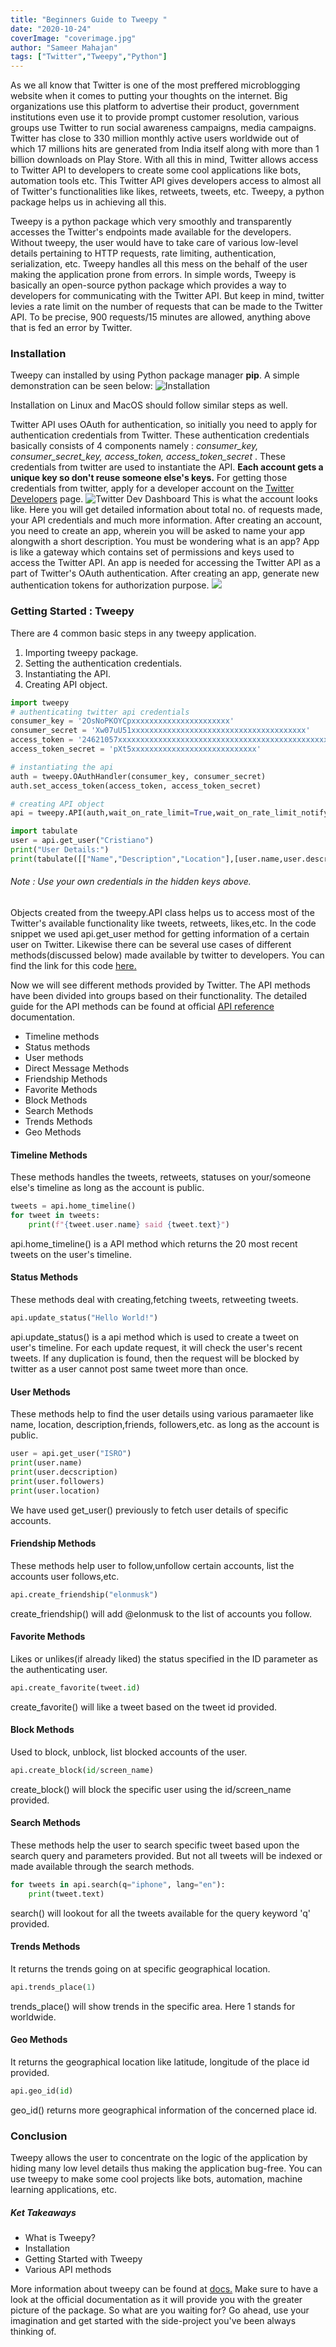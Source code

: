 ```yaml
---
title: "Beginners Guide to Tweepy "
date: "2020-10-24"
coverImage: "coverimage.jpg"
author: "Sameer Mahajan"
tags: ["Twitter","Tweepy","Python"]
---
```


As we all know that Twitter is one of the most preffered microblogging website when it comes to putting your thoughts on the internet. Big organizations use this platform to advertise their product, government institutions even use it to provide prompt customer resolution, various groups use Twitter to run social awareness campaigns, media campaigns. Twitter has close to 330 million monthly active users worldwide out of which 17 millions hits are generated from India itself along with more than 1 billion downloads on Play Store. With all this in mind, Twitter allows access to Twitter API to developers to create some cool applications like bots, automation tools etc. This Twitter API gives developers access to almost all of Twitter's functionalities like likes, retweets, tweets, etc. Tweepy, a python package helps us in achieving all this.

Tweepy is a python package which very smoothly and transparently accesses the Twitter's endpoints made available for the developers. Without tweepy, the user would have to take care of various low-level details pertaining to HTTP requests, rate limiting, authentication, serialization, etc. Tweepy handles all this mess on the behalf of the user making the application prone from errors. 
In simple words, Tweepy is basically an open-source python package which provides a way to developers for communicating with the Twitter API. But keep in mind, twitter levies a rate limit on the number of requests that can be made to the Twitter API. To be precise, 900 requests/15 minutes are allowed, anything above that is fed an error by Twitter.

### Installation
Tweepy can installed by using Python package manager **pip**. A simple demonstration can be seen below:
![](installation.png "Installation")

Installation on Linux and MacOS should follow similar steps as well.


Twitter API uses OAuth for authentication, so initially you need to apply for authentication credentials from Twitter. These authentication credentials basically consists of 4 components namely : _consumer_key, consumer_secret_key, access_token, access_token_secret_ . These credentials from twitter are used to instantiate the API. **Each account gets a unique key so don't reuse someone else's keys.** 
For getting those credentials from twitter, apply for a developer account on the [Twitter Developers](https://developer.twitter.com/en) page.
![](twitterdev.png "Twitter Dev Dashboard")
This is what the account looks like. Here you will get detailed information about total no. of requests made, your API credentials and much more information. After creating an account, you need to create an app, wherein you will be asked to name your app alongwith a short description. You must be wondering what is an app? 
App is like a gateway which contains set of permissions and keys used to access the Twitter API. An app is needed for accessing the Twitter API as a part of Twitter's OAuth authentication. After creating an app, generate new authentication tokens for authorization purpose.
![](keys.png)

### Getting Started : Tweepy
There are 4 common basic steps in any tweepy application.
1. Importing tweepy package.
2. Setting the authentication credentials.
3. Instantiating the API.
4. Creating API object.
```python
import tweepy
# authenticating twitter api credentials
consumer_key = '2OsNoPKOYCpxxxxxxxxxxxxxxxxxxxxxx'
consumer_secret = 'Xw07uU51xxxxxxxxxxxxxxxxxxxxxxxxxxxxxxxxxxxxxxx'
access_token = '24621057xxxxxxxxxxxxxxxxxxxxxxxxxxxxxxxxxxxxxxxxxxxxxxxxx'
access_token_secret = 'pXt5xxxxxxxxxxxxxxxxxxxxxxxxxxxx'

# instantiating the api
auth = tweepy.OAuthHandler(consumer_key, consumer_secret)
auth.set_access_token(access_token, access_token_secret)

# creating API object
api = tweepy.API(auth,wait_on_rate_limit=True,wait_on_rate_limit_notify=True)

import tabulate
user = api.get_user("Cristiano")
print("User Details:")
print(tabulate([["Name","Description","Location"],[user.name,user.description,user.location]],headers="firstrow"))
```
###### _Note : Use your own credentials in the hidden keys above._ 
Objects created from the tweepy.API class helps us to access most of the Twitter's available functionality like tweets, retweets, likes,etc. In the code snippet we used api.get_user method for getting information of a certain user on Twitter. Likewise there can be several use cases of different methods(discussed below) made available by twitter to developers. You can find the link for this code [here.](https://colab.research.google.com/drive/1dN02ioXElOQPOktIzNBACCncyrI2eiBR?usp=sharing)

Now we will see different methods provided by Twitter. The API methods have been divided into groups based on their functionality. The detailed guide for the API methods can be found at official [API reference](https://tweepy.readthedocs.io/en/latest/api.html) documentation. 
* Timeline methods
* Status methods
* User methods
* Direct Message Methods
* Friendship Methods
* Favorite Methods
* Block Methods
* Search Methods
* Trends Methods
* Geo Methods

#### Timeline Methods
These methods handles the tweets, retweets, statuses on your/someone else's timeline as long as the account is public.
```python
tweets = api.home_timeline()
for tweet in tweets:
    print(f"{tweet.user.name} said {tweet.text}")
```
api.home_timeline() is a API method which returns the 20 most recent tweets on the user's timeline.

#### Status Methods
These methods deal with creating,fetching tweets, retweeting tweets.
```python
api.update_status("Hello World!")
```
api.update_status() is a  api method which is used to create a tweet on user's timeline. For each update request, it will check the user's recent tweets. If any duplication is found, then the request will be blocked by twitter as a user cannot post same tweet more than once.
#### User Methods
These methods help to find the user details using various paramaeter like name, location, description,friends, followers,etc. as long as the account is public. 
```python
user = api.get_user("ISRO")
print(user.name)
print(user.decscription)
print(user.followers)
print(user.location)
```
We have used get_user() previously to fetch user details of specific accounts.
#### Friendship Methods
These methods help user to follow,unfollow certain accounts, list the accounts user follows,etc.
```python
api.create_friendship("elonmusk")
```
create_friendship() will add @elonmusk to the list of accounts you follow.
#### Favorite Methods
Likes or unlikes(if already liked) the status specified in the ID parameter as the authenticating user.
```python
api.create_favorite(tweet.id)
```
create_favorite() will like a tweet based on the tweet id provided.
#### Block Methods
Used to block, unblock, list blocked accounts of the user.
```python
api.create_block(id/screen_name)
```
create_block() will block the specific user using the id/screen_name provided. 
#### Search Methods
These methods help the user to search specific tweet based upon the search query and parameters provided. But not all tweets will be indexed or made available through the search methods.
```python
for tweets in api.search(q="iphone", lang="en"):
    print(tweet.text)
```
search() will lookout for all the tweets available for the query keyword 'q' provided.
#### Trends Methods
It returns the trends going on at specific geographical location.
```python
api.trends_place(1)
```
trends_place() will show trends in the specific area. Here 1 stands for worldwide.
#### Geo Methods
It returns the geographical location like latitude, longitude of the place id provided.
```python
api.geo_id(id)
```
geo_id() returns more geographical information of the concerned place id.

### Conclusion
Tweepy allows the user to concentrate on the logic of the application by hiding many low level details thus making the application bug-free. You can use tweepy to make some cool projects like bots, automation, machine learning applications, etc. 
##### Ket Takeaways
* What is Tweepy?
* Installation
* Getting Started with Tweepy
* Various API methods

More information about tweepy can be found at [docs.](https://tweepy.readthedocs.io/en/latest/index.html) Make sure to have a look at the official documentation as it will provide you with the greater picture of the package. So what are you waiting for? Go ahead, use your imagination and get started with the side-project you've been always thinking of.









